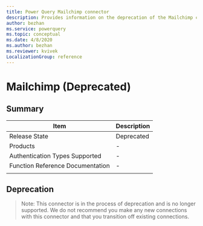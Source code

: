 ```yaml
---
title: Power Query Mailchimp connector
description: Provides information on the deprecation of the Mailchimp connector.
author: bezhan
ms.service: powerquery
ms.topic: conceptual
ms.date: 4/8/2020
ms.author: bezhan
ms.reviewer: kvivek
LocalizationGroup: reference
---
```


# Mailchimp (Deprecated)

## Summary

| Item | Description |
| ---- | ----------- |
| Release State | Deprecated |
| Products | - |
| Authentication Types Supported | - |
| Function Reference Documentation | - |
| | |

## Deprecation

> Note:
> This connector is in the process of deprecation and is no longer supported. We do not recommend you make any new connections with this connector and that you transition off existing connections. 